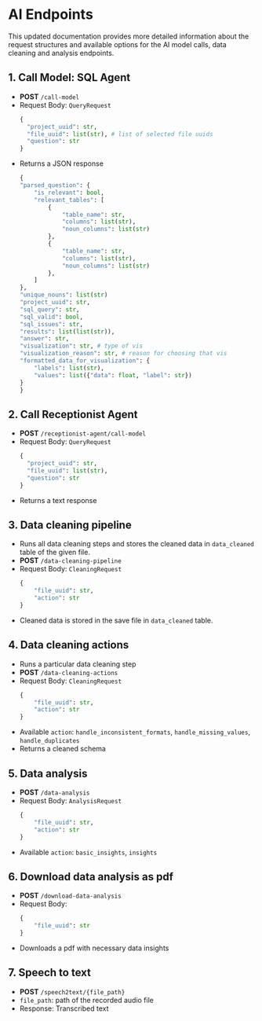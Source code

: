 # AI Endpoints
This updated documentation provides more detailed information about the request structures and available options for the AI model calls, data cleaning and analysis endpoints.

## 1. Call Model: SQL Agent
- **POST** `/call-model`
- Request Body: `QueryRequest`
  ```python
  {
    "project_uuid": str,
    "file_uuid": list(str), # list of selected file uuids
    "question": str
  }
- Returns a JSON response
    ```python
    {
    "parsed_question": {
        "is_relevant": bool,
        "relevant_tables": [
            {
                "table_name": str,
                "columns": list(str),
                "noun_columns": list(str)
            },
            {
                "table_name": str,
                "columns": list(str),
                "noun_columns": list(str)
            },
        ]
    },
    "unique_nouns": list(str)
    "project_uuid": str,
    "sql_query": str,
    "sql_valid": bool, 
    "sql_issues": str,
    "results": list(list(str)),
    "answer": str,
    "visualization": str, # type of vis
    "visualization_reason": str, # reason for choosing that vis
    "formatted_data_for_visualization": {
        "labels": list(str),
        "values": list({"data": float, "label": str})
    }
    }

## 2. Call Receptionist Agent
- **POST** `/receptionist-agent/call-model`
- Request Body: `QueryRequest`
  ```python
  {
    "project_uuid": str,
    "file_uuid": list(str),
    "question": str
  }
- Returns a text response

## 3. Data cleaning pipeline
- Runs all data cleaning steps and stores the cleaned data in `data_cleaned` table of the given file.
- **POST** `/data-cleaning-pipeline`
- Request Body: `CleaningRequest`
    ```python 
    {
        "file_uuid": str, 
        "action": str
    }
- Cleaned data is stored in the save file in `data_cleaned` table.

## 4. Data cleaning actions
- Runs a particular data cleaning step
- **POST** `/data-cleaning-actions`
- Request Body: `CleaningRequest`
    ```python 
    {
        "file_uuid": str, 
        "action": str
    }
- Available `action`: `handle_inconsistent_formats`, `handle_missing_values`, `handle_duplicates`
- Returns a cleaned schema

## 5. Data analysis
- **POST** `/data-analysis`
- Request Body: `AnalysisRequest`
    ```python 
    {
        "file_uuid": str, 
        "action": str
    }
- Available `action`: `basic_insights`, `insights`

## 6. Download data analysis as pdf
- **POST** `/download-data-analysis`
- Request Body: 
    ```python 
    {
        "file_uuid": str
    }
- Downloads a pdf with necessary data insights

## 7. Speech to text
- **POST** `/speech2text/{file_path}`
- `file_path`: path of the recorded audio file
- Response: Transcribed text